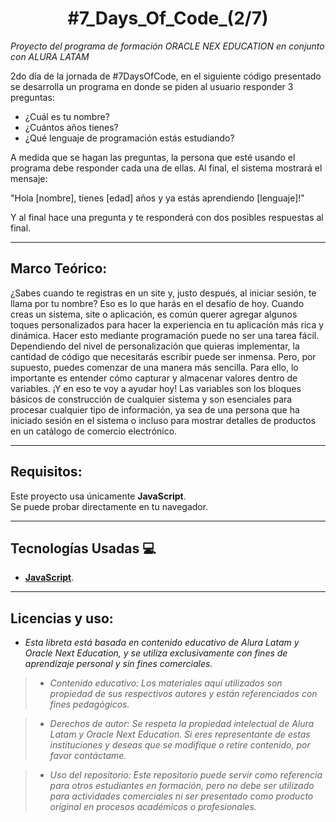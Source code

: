 <h1 align="center">#7_Days_Of_Code_(2/7)</h1>

  *Proyecto del programa de formación ORACLE NEX EDUCATION en conjunto con ALURA LATAM*

2do día de la jornada de #7DaysOfCode, en el siguiente código presentado se desarrolla un programa en donde se piden al usuario responder 3 preguntas:

  - ¿Cuál es tu nombre?
  - ¿Cuántos años tienes?
  - ¿Qué lenguaje de programación estás estudiando?

A medida que se hagan las preguntas, la persona que esté usando el programa debe responder cada una de ellas.
Al final, el sistema mostrará el mensaje:

  "Hola [nombre], tienes [edad] años y ya estás aprendiendo [lenguaje]!" 

Y al final hace una pregunta y te responderá con dos posibles respuestas al final.

---

## Marco Teórico:

¿Sabes cuando te registras en un site y, justo después, al iniciar sesión,
te llama por tu nombre? Eso es lo que harás en el desafío de hoy.
Cuando creas un sistema, site o aplicación, es común querer agregar algunos
toques personalizados para hacer la experiencia en tu aplicación más rica y dinámica.
Hacer esto mediante programación puede no ser una tarea fácil. 
Dependiendo del nivel de personalización que quieras implementar, la cantidad de código que necesitarás escribir puede ser inmensa.
Pero, por supuesto, puedes comenzar de una manera más sencilla. Para ello, lo importante es entender 
cómo capturar y almacenar valores dentro de variables. ¡Y en eso te voy a ayudar hoy!
Las variables son los bloques básicos de construcción de cualquier sistema y son esenciales para 
procesar cualquier tipo de información, ya sea de una persona que ha iniciado sesión en el sistema 
o incluso para mostrar detalles de productos en un catálogo de comercio electrónico.

---

## Requisitos:

Este proyecto usa únicamente **JavaScript**.  
Se puede probar directamente en tu navegador.

---

## Tecnologías Usadas 💻

- **[JavaScript](https://developer.mozilla.org/es/docs/Web/JavaScript)**.

---

## Licencias y uso:

- _Esta libreta está basada en contenido educativo de Alura Latam y Oracle Next Education, y se utiliza exclusivamente con fines de aprendizaje personal y sin fines comerciales._
> * _Contenido educativo: Los materiales aquí utilizados son propiedad de sus respectivos autores y están referenciados con fines pedagógicos._

> * _Derechos de autor: Se respeta la propiedad intelectual de Alura Latam y Oracle Next Education. Si eres representante de estas instituciones y deseas que se modifique o retire contenido, por favor contáctame._

> * _Uso del repositorio: Este repositorio puede servir como referencia para otros estudiantes en formación, pero no debe ser utilizado para actividades comerciales ni ser presentado como producto original en procesos académicos o profesionales._

